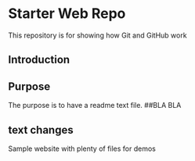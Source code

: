 # Starter Web Repo

This repository is for showing how Git and GitHub work
## Introduction

## Purpose
The purpose is to have a readme text file.
##BLA BLA

## text changes
Sample website with plenty of files for demos